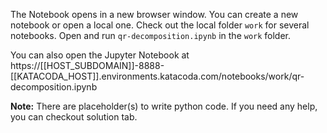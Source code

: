 The Notebook opens in a new browser window. You can create a new notebook or open a local one. Check out the local folder `work` for several notebooks. Open and run `qr-decomposition.ipynb` in the `work` folder.

You can also open the Jupyter Notebook at https://[[HOST_SUBDOMAIN]]-8888-[[KATACODA_HOST]].environments.katacoda.com/notebooks/work/qr-decomposition.ipynb

**Note:**
There are placeholder(s) to write python code. If you need any help, you can checkout solution tab.